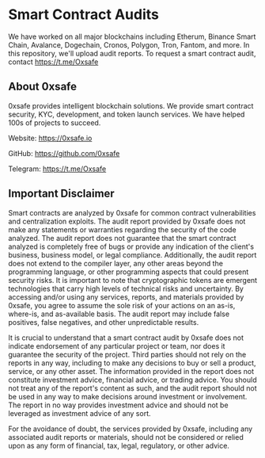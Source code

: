 # Smart Contract Audits
We have worked on all major blockchains including Etherum, Binance Smart Chain, Avalance, Dogechain, Cronos, Polygon, Tron, Fantom, and more. In this repository, we'll upload audit reports. To request a smart contract audit, contact https://t.me/Oxsafe

## About 0xsafe

0xsafe provides intelligent blockchain solutions. We provide smart contract security, KYC, development, and token launch services. We have helped 100s of projects to succeed. 

Website: https://0xsafe.io

GitHub: https://github.com/0xsafe

Telegram: https://t.me/Oxsafe 


## Important Disclaimer

Smart contracts are analyzed by 0xsafe for common contract vulnerabilities and centralization exploits. The audit report provided by 0xsafe does not make any statements or warranties regarding the security of the code analyzed. The audit report does not guarantee that the smart contract analyzed is completely free of bugs or provide any indication of the client's business, business model, or legal compliance. Additionally, the audit report does not extend to the compiler layer, any other areas beyond the programming language, or other programming aspects that could present security risks. It is important to note that cryptographic tokens are emergent technologies that carry high levels of technical risks and uncertainty. By accessing and/or using any services, reports, and materials provided by 0xsafe, you agree to assume the sole risk of your actions on an as-is, where-is, and as-available basis. The audit report may include false positives, false negatives, and other unpredictable results.

It is crucial to understand that a smart contract audit by 0xsafe does not indicate endorsement of any particular project or team, nor does it guarantee the security of the project. Third parties should not rely on the reports in any way, including to make any decisions to buy or sell a product, service, or any other asset. The information provided in the report does not constitute investment advice, financial advice, or trading advice. You should not treat any of the report's content as such, and the audit report should not be used in any way to make decisions around investment or involvement. The report in no way provides investment advice and should not be leveraged as investment advice of any sort.

For the avoidance of doubt, the services provided by 0xsafe, including any associated audit reports or materials, should not be considered or relied upon as any form of financial, tax, legal, regulatory, or other advice.
